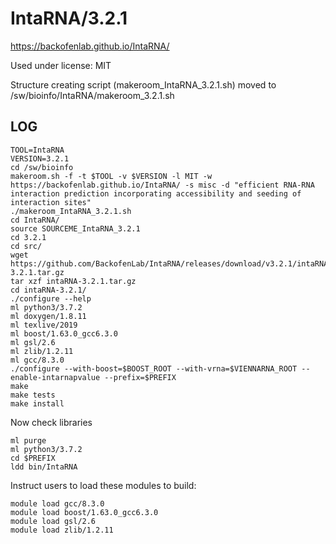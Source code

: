 IntaRNA/3.2.1
========================

<https://backofenlab.github.io/IntaRNA/>

Used under license:
MIT

Structure creating script (makeroom_IntaRNA_3.2.1.sh) moved to /sw/bioinfo/IntaRNA/makeroom_3.2.1.sh

LOG
---

    TOOL=IntaRNA
    VERSION=3.2.1
    cd /sw/bioinfo
    makeroom.sh -f -t $TOOL -v $VERSION -l MIT -w https://backofenlab.github.io/IntaRNA/ -s misc -d "efficient RNA-RNA interaction prediction incorporating accessibility and seeding of interaction sites" 
    ./makeroom_IntaRNA_3.2.1.sh 
    cd IntaRNA/
    source SOURCEME_IntaRNA_3.2.1 
    cd 3.2.1
    cd src/
    wget https://github.com/BackofenLab/IntaRNA/releases/download/v3.2.1/intaRNA-3.2.1.tar.gz
    tar xzf intaRNA-3.2.1.tar.gz 
    cd intaRNA-3.2.1/
    ./configure --help
    ml python3/3.7.2
    ml doxygen/1.8.11
    ml texlive/2019
    ml boost/1.63.0_gcc6.3.0
    ml gsl/2.6
    ml zlib/1.2.11
    ml gcc/8.3.0
    ./configure --with-boost=$BOOST_ROOT --with-vrna=$VIENNARNA_ROOT --enable-intarnapvalue --prefix=$PREFIX
    make
    make tests
    make install

Now check libraries

    ml purge
    ml python3/3.7.2
    cd $PREFIX
    ldd bin/IntaRNA

Instruct users to load these modules to build:

    module load gcc/8.3.0
    module load boost/1.63.0_gcc6.3.0
    module load gsl/2.6
    module load zlib/1.2.11

